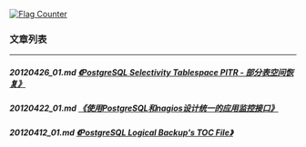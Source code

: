 <a rel="nofollow" href="http://info.flagcounter.com/h9V1"  ><img src="http://s03.flagcounter.com/count/h9V1/bg_FFFFFF/txt_000000/border_CCCCCC/columns_2/maxflags_12/viewers_0/labels_0/pageviews_0/flags_0/"  alt="Flag Counter"  border="0"  ></a>  
  
### 文章列表  
----  
##### 20120426_01.md   [《PostgreSQL Selectivity Tablespace PITR - 部分表空间恢复》](20120426_01.md)  
##### 20120422_01.md   [《使用PostgreSQL和nagios设计统一的应用监控接口》](20120422_01.md)  
##### 20120412_01.md   [《PostgreSQL Logical Backup's TOC File》](20120412_01.md)  

